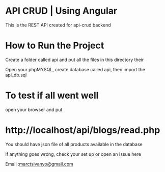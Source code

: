 # API CRUD | Using Angular
This is the REST API created for api-crud backend

# How to Run the Project

Create a folder called api and put all the files in this directory their

Open your phpMYSQL, create database called api, then import the api_db.sql

# To test if all went well

open your browser and put

# http://localhost/api/blogs/read.php

You should have json file of all products available in the database

If anything goes wrong, check your set up or open an Issue here


Email :marctsivanyo@gmail.com
